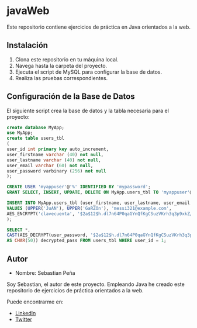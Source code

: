 # javaWeb

Este repositorio contiene ejercicios de práctica en Java orientados a la web.

## Instalación

1. Clona este repositorio en tu máquina local.
2. Navega hasta la carpeta del proyecto.
3. Ejecuta el script de MySQL para configurar la base de datos.
4. Realiza las pruebas correspondientes.

## Configuración de la Base de Datos

El siguiente script crea la base de datos y la tabla necesaria para el proyecto:

```sql
create database MyApp;
use MyApp;
create table users_tbl
(
user_id int primary key auto_increment,
user_firstname varchar (40) not null,
user_lastname varchar (40) not null,
user_email varchar (60) not null,
user_password varbinary (256) not null
);

CREATE USER 'myappuser'@'%' IDENTIFIED BY 'mypassword';
GRANT SELECT, INSERT, UPDATE, DELETE ON MyApp.users_tbl TO 'myappuser'@'%';

INSERT INTO MyApp.users_tbl (user_firstname, user_lastname, user_email, user_password) 
VALUES (UPPER('JuAN'), UPPER('GaRZOn'), 'messi321@example.com',
AES_ENCRYPT('clavecuenta', '$2a$12$h.dl7n64P0qaGYnQfKgCSuzVKrh3q3p9xkZ/VxR6NtnN7Lud6of.u')
);

SELECT *, 
CAST(AES_DECRYPT(user_password, '$2a$12$h.dl7n64P0qaGYnQfKgCSuzVKrh3q3p9xkZ/VxR6NtnN7Lud6of.u') 
AS CHAR(50)) decrypted_pass FROM users_tbl WHERE user_id = 1;
```
## Autor

- Nombre: Sebastian Peña

 Soy Sebastian, el autor de este proyecto. Empleando Java he creado este repositorio de ejercicios de práctica orientados a la web.

Puede encontrarme en:

- [LinkedIn](https://www.linkedin.com)
- [Twitter](https://twitter.com)


